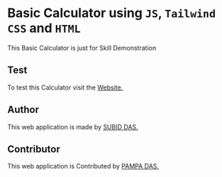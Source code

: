 # Basic Calculator using `JS`, `Tailwind CSS` and `HTML`

This Basic Calculator is just for Skill Demonstration
 
## Test

To test this Calculator visit the [Website.](https://itsme-subid.github.io/JavaScript/Basic%20Calculator/)


## Author

This web application is made by [SUBID DAS.](https://github.com/itsme-Subid)

## Contributor

This web application is Contributed by [PAMPA DAS.](https://www.instagram.com/crazy_pampi/)